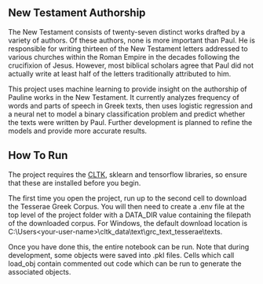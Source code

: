 ## New Testament Authorship
The New Testament consists of twenty-seven distinct works drafted by a variety of authors. Of these authors, none is more important than Paul. He is responsible for writing thirteen of the New Testament letters addressed to various churches within the Roman Empire in the decades following the crucifixion of Jesus. However, most biblical scholars agree that Paul did not actually write at least half of the letters traditionally attributed to him.   

This project uses machine learning to provide insight on the authorship of Pauline works in the New Testament. It currently analyzes frequency of words and parts of speech in Greek texts, then uses logistic regression and a neural net to model a binary classification problem and predict whether the texts were written by Paul. Further development is planned to refine the models and provide more accurate results. 

## How To Run 
The project requires the [CLTK](http://cltk.org/), sklearn and tensorflow libraries, so ensure that these are installed before you begin.

The first time you open the project, run up to the second cell to download the Tesserae Greek Corpus. You will then need to create a .env file at the top level of the project folder with a DATA_DIR value containing the filepath of the downloaded corpus. For Windows, the default download location is C:\Users\<your-user-name>\cltk_data\text\grc_text_tesserae\texts\.  

Once you have done this, the entire notebook can be run. Note that during development, some objects were saved into .pkl files. Cells which call load_obj contain commented out code which can be run to generate the associated objects. 
